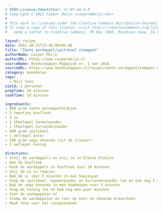 ```yaml
---
# SPDX-License-Identifier: CC-BY-SA-4.0
# Copyright © 2021 Casper Meijn <casper@meijn.net>
# 
# This work is licensed under the Creative Commons Attribution-ShareAlike 4.0 International License. 
# To view a copy of this license, visit http://creativecommons.org/licenses/by-sa/4.0/ or 
#   send a letter to Creative Commons, PO Box 1866, Mountain View, CA 94042, USA.

layout: recipe
date: 2021-10-31T15:46:09+01:00
title: "Zoete aardappel/spitskool stamppot"
authorName: Casper Meijn
authorURL: https://www.caspermeijn.nl
sourceName: Boodschappen Magazine nr. 1 van 2018
sourceURL: https://www.boodschappen.nl/recept/zoete-aardappelstamppot-met-spitskool-en-shoarma/
category: Avondeten
tags:
  - Mist foto
yield: 2 personen
prepTime: 20 minuten
cookTime: 10 minuten 

ingredients:
- 800 gram zoete aardappelblokjes
- 2 teentjes knoflook
- 1 ui
- 1 theelepel kaneelpoeder
- 1 theelepel korianderpoeder
- 400 gram spitskool
- 1 eetlepel boter
- 160 gram vega shoarma (uit de vriezer)
- 1 eetlepel honing

directions:
- Schil de aardappels en snij ze in kleine blokjes
- Hak de knoflook
- Kook de aardappels en knoflook voor 10 minuten
- Snij de ui in reepjes
- Bak de ui voor 5 minuten in een hapjespan
- Voeg de spitskool, kaneelpoeder en korianderpoeder toe en bak nog 5 minuten
- Bak de vega shoarma in een koekenpan voor 3 minuten
- Voeg de honing toe en bak nog een paar minuten
- Giet de aardappelen af
- Stamp de aardappelen en roer de kool en shoarma erdoorheen
- Maak foto voor het receptenboek
---
```

